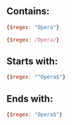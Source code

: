 
## Contains:
```javascript
{$regex: "Opera"}
```

```Javascript
{$regex: /Opera/}
```
## Starts with:
```javascript
{$regex: "^Opera$"}
```
## Ends with:
```javascript
{$regex: "Opera$"}
```
